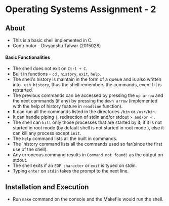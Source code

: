 # Operating Systems Assignment - 2
## About
* This is a basic shell implemented in C.
* Contributor - Divyanshu Talwar (2015028)

#### Basic Functionalities
* The shell does not exit on `Ctrl + C`. 
* Built in functions - `cd` , `history`, `exit`, `help`.
* The shell's history is maintain in the form of a queue and is also written into `.ush_history`, thus the shell remembers the commands, even if it is restarted.
* The previous commands can be accessed by pressing the `up arrow` and the next commands (if any) by pressing the `down arrow` (implemented with the help of history feature in `readline` function).
* It can run all the commands listed in the directories `/bin` or `/usr/bin`.
* It can handle piping `|`, redirection of stdin and/or stdout `> and/or <` .
* The shell can `kill` only those processes that are started by it, if it is not started in root mode (by default shell is not started in root mode ), else it can kill any process except `init`.
* The `help` command lists all the built in commands.
* The `history command lists all the commands used so far(since the first use of the shell).
* Any erroneous command results in `Command not found!` as the output on stdout.
* The shell exits if an `EOF character` or `exit` is typed on stdin.
* Typing `enter` on `stdin` takes the prompt to the next line.

## Installation and Execution
* Run `make` command on the console and the Makefile would run the shell.